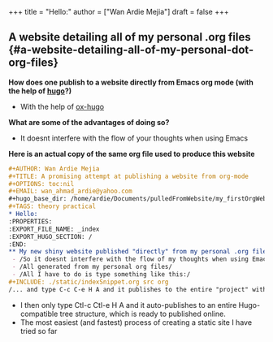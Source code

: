 +++
title = "Hello:"
author = ["Wan Ardie Mejia"]
draft = false
+++

## A website detailing all of my personal .org files {#a-website-detailing-all-of-my-personal-dot-org-files}

**How  does one publish to a website directly from Emacs org mode (with the help of [hugo](https://gohugo.io/)?)**

-   With the help of [ox-hugo](https://ox-hugo.scripter.co/)

**What are some of the advantages of doing so?**

-   It doesnt interfere with the flow of your thoughts when using Emacs

**Here is an actual copy of the same org file used to produce this website**

```org
#+AUTHOR: Wan Ardie Mejia
#+TITLE: A promising attempt at publishing a website from org-mode
#+OPTIONS: toc:nil
#+EMAIL: wan_ahmad_ardie@yahoo.com
#+hugo_base_dir: /home/ardie/Documents/pulledFromWebsite/my_firstOrgWebsite
#+TAGS: theory practical
* Hello:
:PROPERTIES:
:EXPORT_FILE_NAME: _index
:EXPORT_HUGO_SECTION: /
:END:
** My new shiny website published "directly" from my personal .org files
 - /So it doesnt interfere with the flow of my thoughts when using Emacs/
 - /All generated from my personal org files/
 - /All I have to do is type something like this:/
#+INCLUDE: ./static/indexSnippet.org src org
/... and type C-c C-e H A and it publishes to the entire "project" with the help of Emacs ox-hugo package/
```

-   I then only type Ctl-c Ctl-e H A and it auto-publishes to an entire Hugo-compatible tree structure, which is ready to published online.
-   The most easiest (and fastest) process of creating a static site I have tried so far
